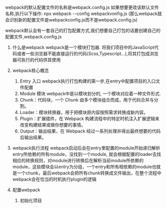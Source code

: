 webpack的默认配置文件的名称是webpack.config.js
如果想要更改该默认文件名称,执行以下操作: npx webpack --config webpackvonfig.js  (那么webpack就会识别新的配置文件是webpackconfig.js而不是webpack.config.js)

webpack默认会有一套自己的打包配置方式,我们想要自己打包的话要创建自己的配置文件,webpack.config.js

1. 什么是webpack
    webpack是一个模块打包器. 将我们项目中的JavaScript代码或者一些浏览器不能直接运行的代码(Scss,Typescript...),将其打包成浏览器可执行的代码供其使用

2. webpack核心概念
    1. Entry 入口 webpack执行打包构建的第一步,在entry中配置项目的入口文件配置
    2. Module 模块 webpack中是以模块划分的, 一个模块对应着一种文件形式. 
    3. Chunk：代码块，一个 Chunk 由多个模块组合而成，用于代码合并与分割。
    4. Loader：模块转换器，用于把模块原内容按照需求转换成新内容。
    5. Plugin：扩展插件，在 Webpack 构建流程中的特定时机注入扩展逻辑来改变构建结果或做你想要的事情。
    6. Output：输出结果，在 Webpack 经过一系列处理并得出最终想要的代码后输出结果。

3. webpack执行流程
    webpack启动后会在entry里配置的module开始递归解析entry所依赖的所有module，没找到一个module, 就会根据配置的loader去找相应的转换规则，对module进行转换后在解析当前module所依赖的module，这些模块会以entry为分组，一个entry和所有相依赖的module也就是一个chunk，最后webpack会把所有chunk转换成文件输出，在整个流程中webpack会在恰当的时机执行plugin的逻辑

4. 配置webpack
    1. 初始化项目
      